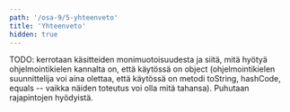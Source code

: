 ```yaml
---
path: '/osa-9/5-yhteenveto'
title: 'Yhteenveto'
hidden: true
---
```


TODO: kerrotaan käsitteiden monimuotoisuudesta ja siitä, mitä hyötyä ohjelmointikielen kannalta on, että käytössä on object (ohjelmointikielen suunnittelija voi aina olettaa, että käytössä on metodi toString, hashCode, equals -- vaikka näiden toteutus voi olla mitä tahansa). Puhutaan rajapintojen hyödyistä.
